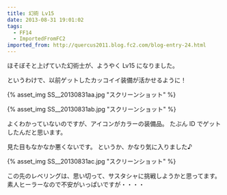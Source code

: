 ```yaml
---
title: 幻術 Lv15
date: 2013-08-31 19:01:02
tags:
  - FF14
  - ImportedFromFC2
imported_from: http://quercus2011.blog.fc2.com/blog-entry-24.html
---
```

ほそぼそと上げていた幻術士が、ようやく Lv15 になりました。

というわけで、以前ゲットしたカッコイイ装備が活かせるように！

{% asset_img SS__20130831aa.jpg "スクリーンショット" %}

{% asset_img SS__20130831ab.jpg "スクリーンショット" %}


よくわかっていないのですが、アイコンがカラーの装備品。
たぶん ID でゲットしたんだと思います。

見た目もなかなか悪くないです。
というか、かなり気に入りました♪

{% asset_img SS__20130831ac.jpg "スクリーンショット" %}



この先のレベリングは、思い切って、サスタシャに挑戦しようかと思ってます。
素人ヒーラーなので不安がいっぱいですが・・・・
